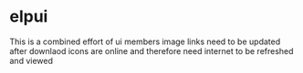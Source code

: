 # elpui
This is a combined effort of ui members
image links need to be updated after downlaod
icons are online and therefore need internet to be refreshed and viewed
